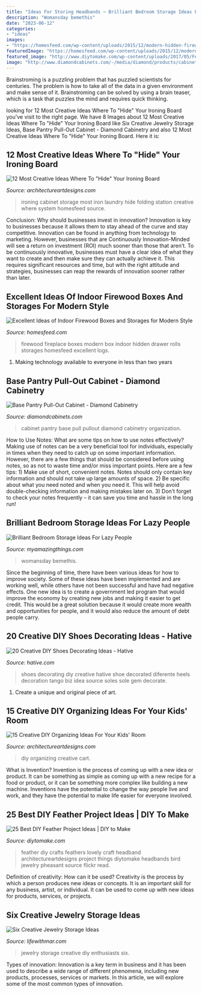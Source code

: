 ```yaml
---
title: "Ideas For Storing Headbands ~ Brilliant Bedroom Storage Ideas For Lazy People"
description: "Womansday bemethis"
date: "2023-06-12"
categories:
- "ideas"
images:
- "https://homesfeed.com/wp-content/uploads/2015/12/modern-hidden-firewood-drawer-box-to-store-the-logs-underneath-the-fireplace-and-the-drawer-rolls-out-to-show-the-deep-space-for-the-logs.jpg"
featuredImage: "https://homesfeed.com/wp-content/uploads/2015/12/modern-hidden-firewood-drawer-box-to-store-the-logs-underneath-the-fireplace-and-the-drawer-rolls-out-to-show-the-deep-space-for-the-logs.jpg"
featured_image: "http://www.diytomake.com/wp-content/uploads/2017/05/Feather-Headband-DIY.jpg"
image: "http://www.diamondcabinets.com/-/media/diamond/products/cabinet_interiors/3bspantrypoutmcocgss.jpg"
---
```



Brainstroming is a puzzling problem that has puzzled scientists for centuries. The problem is how to take all of the data in a given environment and make sense of it. Brainstroming can be solved by using a brain teaser, which is a task that puzzles the mind and requires quick thinking.

	

		
looking for 12 Most Creative Ideas Where To &quot;Hide&quot; Your Ironing Board you've visit to the right page. We have 8 Images about 12 Most Creative Ideas Where To &quot;Hide&quot; Your Ironing Board like Six Creative Jewelry Storage Ideas, Base Pantry Pull-Out Cabinet - Diamond Cabinetry and also 12 Most Creative Ideas Where To &quot;Hide&quot; Your Ironing Board. Here it is:
		
    
## 12 Most Creative Ideas Where To &quot;Hide&quot; Your Ironing Board

<img loading=lazy src="https://www.architectureartdesigns.com/wp-content/uploads/2016/08/7-39-630x433.jpg" onerror="this.onerror=null;this.src='https://tse2.mm.bing.net/th?id=OIP.QjpKFdDM5W-KXUdmu4QIzwHaFF&amp;pid=15.1';" alt="12 Most Creative Ideas Where To &quot;Hide&quot; Your Ironing Board">

_Source: architectureartdesigns.com_

>ironing cabinet storage most iron laundry hide folding station creative where system homesfeed source. 

	

Conclusion: Why should businesses invest in innovation?
Innovation is key to businesses because it allows them to stay ahead of the curve and stay competitive. Innovation can be found in anything from technology to marketing. However, businesses that are Continuously Innovation-Minded will see a return on investment (ROI) much sooner than those that aren’t. To be continuously innovative, businesses must have a clear idea of what they want to create and then make sure they can actually achieve it. This requires significant resources and time, but with the right attitude and strategies, businesses can reap the rewards of innovation sooner rather than later.

    
## Excellent Ideas Of Indoor Firewood Boxes And Storages For Modern Style

<img loading=lazy src="https://homesfeed.com/wp-content/uploads/2015/12/modern-hidden-firewood-drawer-box-to-store-the-logs-underneath-the-fireplace-and-the-drawer-rolls-out-to-show-the-deep-space-for-the-logs.jpg" onerror="this.onerror=null;this.src='https://tse2.mm.bing.net/th?id=OIP.aR_id1_4i5EvTb6YWCAHjQHaKS&amp;pid=15.1';" alt="Excellent Ideas of Indoor Firewood Boxes and Storages for Modern Style">

_Source: homesfeed.com_

>firewood fireplace boxes modern box indoor hidden drawer rolls storages homesfeed excellent logs. 

	

1. Making technology available to everyone in less than two years 

    
## Base Pantry Pull-Out Cabinet - Diamond Cabinetry

<img loading=lazy src="http://www.diamondcabinets.com/-/media/diamond/products/cabinet_interiors/3bspantrypoutmcocgss.jpg" onerror="this.onerror=null;this.src='https://tse2.mm.bing.net/th?id=OIP.lMiN9dFDKIgMxSNFW-jVXQHaLH&amp;pid=15.1';" alt="Base Pantry Pull-Out Cabinet - Diamond Cabinetry">

_Source: diamondcabinets.com_

>cabinet pantry base pull pullout diamond cabinetry organization. 

	

How to Use Notes: What are some tips on how to use notes effectively?
Making use of notes can be a very beneficial tool for individuals, especially in times when they need to catch up on some important information. However, there are a few things that should be considered before using notes, so as not to waste time and/or miss important points. Here are a few tips: 1) Make use of short, convenient notes. Notes should only contain key information and should not take up large amounts of space. 2) Be specific about what you need noted and when you need it. This will help avoid double-checking information and making mistakes later on. 3) Don’t forget to check your notes frequently – it can save you time and hassle in the long run!

    
## Brilliant Bedroom Storage Ideas For Lazy People

<img loading=lazy src="https://myamazingthings.com/wp-content/uploads/2018/01/bedroom-organization-3-.jpg" onerror="this.onerror=null;this.src='https://tse3.mm.bing.net/th?id=OIP.3zPfS_SLmiTmiS452XdsTQHaLH&amp;pid=15.1';" alt="Brilliant Bedroom Storage Ideas For Lazy People">

_Source: myamazingthings.com_

>womansday bemethis. 

	

Since the beginning of time, there have been various ideas for how to improve society. Some of these ideas have been implemented and are working well, while others have not been successful and have had negative effects. One new idea is to create a government led program that would improve the economy by creating new jobs and making it easier to get credit. This would be a great solution because it would create more wealth and opportunities for people, and it would also reduce the amount of debt people carry.

    
## 20 Creative DIY Shoes Decorating Ideas - Hative

<img loading=lazy src="https://hative.com/wp-content/uploads/2014/07/shoes-decorating-ideas/8-shoes-decorating-ideas.jpg" onerror="this.onerror=null;this.src='https://tse2.mm.bing.net/th?id=OIP.ATVj1w82Yht3MjnvG5GkmAHaLI&amp;pid=15.1';" alt="20 Creative DIY Shoes Decorating Ideas - Hative">

_Source: hative.com_

>shoes decorating diy creative hative shoe decorated diferente heels decoration tango biz idea source soles sole gem decorate. 

	

1. Create a unique and original piece of art.

    
## 15 Creative DIY Organizing Ideas For Your Kids&#039; Room

<img loading=lazy src="https://www.architectureartdesigns.com/wp-content/uploads/2017/02/15-Creative-DIY-Organizing-Ideas-For-Your-Kids-Room-5.jpg" onerror="this.onerror=null;this.src='https://tse1.mm.bing.net/th?id=OIP.g3xOQeEm54YnT5DcCXLqqgHaLK&amp;pid=15.1';" alt="15 Creative DIY Organizing Ideas For Your Kids&#039; Room">

_Source: architectureartdesigns.com_

>diy organizing creative cart. 

	

What is Invention?
Invention is the process of coming up with a new idea or product. It can be something as simple as coming up with a new recipe for a food or product, or it can be something more complex like building a new machine. Inventions have the potential to change the way people live and work, and they have the potential to make life easier for everyone involved.

    
## 25 Best DIY Feather Project Ideas | DIY To Make

<img loading=lazy src="http://www.diytomake.com/wp-content/uploads/2017/05/Feather-Headband-DIY.jpg" onerror="this.onerror=null;this.src='https://tse1.mm.bing.net/th?id=OIP.NNtIv5wFtf-_7_Z6QfFjwgHaJ4&amp;pid=15.1';" alt="25 Best DIY Feather Project Ideas | DIY to Make">

_Source: diytomake.com_

>feather diy crafts feathers lovely craft headband architectureartdesigns project things diytomake headbands bird jewelry pheasant source flickr read. 

	

Definition of creativity: How can it be used?
Creativity is the process by which a person produces new ideas or concepts. It is an important skill for any business, artist, or individual. It can be used to come up with new ideas for products, services, or projects.

    
## Six Creative Jewelry Storage Ideas

<img loading=lazy src="https://www.lifewithmar.com/wp-content/uploads/2014/07/diy-jewelry-storage-ideas-tailors-bust-pin-broches.jpg" onerror="this.onerror=null;this.src='https://tse3.mm.bing.net/th?id=OIP.A_et52i4jU-Dv7b7W9t4iQHaM7&amp;pid=15.1';" alt="Six Creative Jewelry Storage Ideas">

_Source: lifewithmar.com_

>jewelry storage creative diy enthusiasts six. 

	

Types of innovation:
Innovation is a key term in business and it has been used to describe a wide range of different phenomena, including new products, processes, services or markets. In this article, we will explore some of the most common types of innovation.

